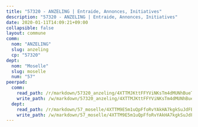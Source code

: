 ```yaml
---
title: "57320 - ANZELING | Entraide, Annonces, Initiatives"
description: "57320 - ANZELING | Entraide, Annonces, Initiatives"
date: 2020-01-11T14:09:21+09:00
collapsible: false
layout: commune
comm:
  nom: "ANZELING"
  slug: anzeling
  cp: "57320"
dept:
  nom: "Moselle"
  slug: moselle
  num: "57"
peerpad:
  comm:
    read_path: /r/markdown/57320_anzeling/4XTTMJKttFFYViNKsTm4dMUNhBueTvqJyHjX949MVkGCzK3HC
    write_path: /w/markdown/57320_anzeling/4XTTMJKttFFYViNKsTm4dMUNhBueTvqJyHjX949MVkGCzK3HC-K3TgURvKjYK6NebtNaTFjgmMxmVWU89YJ6K495vWhWwyU7WBXntdRYNcfKxbcF8DgC4ZKg7wSaAPVjYqBmVCm6PbvdzEFXCMcCbFZjnW9oogBxCAuG6tNXN3r1Houy9mcy1WST3Y
  dept:
    read_path: /r/markdown/57_moselle/4XTTM9E5m1uQpFfoRvYAkHA7kgkSuJdFBSCmoLnZ6YvxmqAKj
    write_path: /w/markdown/57_moselle/4XTTM9E5m1uQpFfoRvYAkHA7kgkSuJdFBSCmoLnZ6YvxmqAKj-K3TgTxpsRhjGfb3pJqDaX4rYTLkyLoK3BLA4awBfhTSCoyNhResrhhmfsEF8aKnccedt5XoBzWeRYfKxQxNKv71ETcpGharLRE7rdgTKY3uSaW3Du2dz8v23YEY268mfYmweTFnR
---
```


